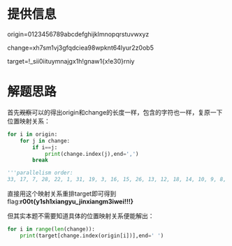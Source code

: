 # 提供信息

origin=0123456789abcdefghijklmnopqrstuvwxyz

change=xh7sm1vj3gfqdciea98wpknt64lyur2z0ob5



target=!_sii0iituymnajgx1h!gnaw1{x!e30}rniy

# 解题思路

首先~~观察~~可以的得出origin和change的长度一样，包含的字符也一样，复原一下位置映射关系：

```python
for i in origin:
    for j in change:
        if i==j:
            print(change.index(j),end=',')
        break

'''parallelism order:
33, 17, 7, 28, 22, 1, 31, 19, 3, 16, 15, 26, 13, 12, 18, 14, 10, 9, 8, 32, 25, 20, 23, 29, 6, 4, 21, 34, 30, 27, 2, 35, 0, 24, 11, 5'''
```

直接用这个映射关系重排target即可得到flag:**r00t{y1sh1xiangyu_jinxiangm3iwei!!!}**



但其实本题不需要知道具体的位置映射关系便能解出：

```python
for i in range(len(change)):
    print(target[change.index(origin[i])],end=' ')
```



